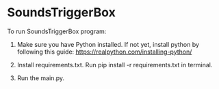 # SoundsTriggerBox

To run SoundsTriggerBox program:

1. Make sure you have Python installed. If not yet, install python by following this guide: https://realpython.com/installing-python/

2. Install requirements.txt. Run pip install -r requirements.txt in terminal.

3. Run the main.py.
